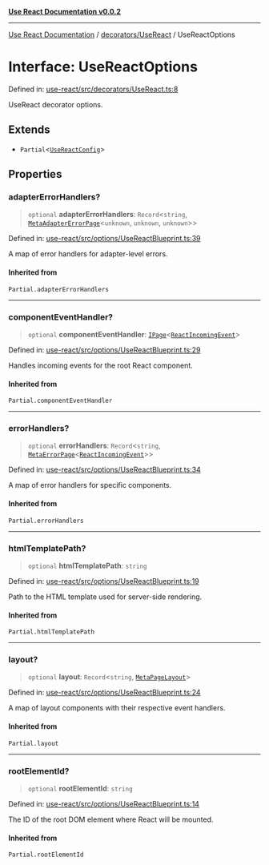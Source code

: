 [**Use React Documentation v0.0.2**](../../../README.md)

***

[Use React Documentation](../../../modules.md) / [decorators/UseReact](../README.md) / UseReactOptions

# Interface: UseReactOptions

Defined in: [use-react/src/decorators/UseReact.ts:8](https://github.com/stonemjs/use-react/blob/9a749b225241b8e0ac2a5483904ca8322927b1d4/src/decorators/UseReact.ts#L8)

UseReact decorator options.

## Extends

- `Partial`\<[`UseReactConfig`](../../../options/UseReactBlueprint/interfaces/UseReactConfig.md)\>

## Properties

### adapterErrorHandlers?

> `optional` **adapterErrorHandlers**: `Record`\<`string`, [`MetaAdapterErrorPage`](../../../declarations/interfaces/MetaAdapterErrorPage.md)\<`unknown`, `unknown`, `unknown`\>\>

Defined in: [use-react/src/options/UseReactBlueprint.ts:39](https://github.com/stonemjs/use-react/blob/9a749b225241b8e0ac2a5483904ca8322927b1d4/src/options/UseReactBlueprint.ts#L39)

A map of error handlers for adapter-level errors.

#### Inherited from

`Partial.adapterErrorHandlers`

***

### componentEventHandler?

> `optional` **componentEventHandler**: [`IPage`](../../../declarations/interfaces/IPage.md)\<[`ReactIncomingEvent`](../../../declarations/type-aliases/ReactIncomingEvent.md)\>

Defined in: [use-react/src/options/UseReactBlueprint.ts:29](https://github.com/stonemjs/use-react/blob/9a749b225241b8e0ac2a5483904ca8322927b1d4/src/options/UseReactBlueprint.ts#L29)

Handles incoming events for the root React component.

#### Inherited from

`Partial.componentEventHandler`

***

### errorHandlers?

> `optional` **errorHandlers**: `Record`\<`string`, [`MetaErrorPage`](../../../declarations/interfaces/MetaErrorPage.md)\<[`ReactIncomingEvent`](../../../declarations/type-aliases/ReactIncomingEvent.md)\>\>

Defined in: [use-react/src/options/UseReactBlueprint.ts:34](https://github.com/stonemjs/use-react/blob/9a749b225241b8e0ac2a5483904ca8322927b1d4/src/options/UseReactBlueprint.ts#L34)

A map of error handlers for specific components.

#### Inherited from

`Partial.errorHandlers`

***

### htmlTemplatePath?

> `optional` **htmlTemplatePath**: `string`

Defined in: [use-react/src/options/UseReactBlueprint.ts:19](https://github.com/stonemjs/use-react/blob/9a749b225241b8e0ac2a5483904ca8322927b1d4/src/options/UseReactBlueprint.ts#L19)

Path to the HTML template used for server-side rendering.

#### Inherited from

`Partial.htmlTemplatePath`

***

### layout?

> `optional` **layout**: `Record`\<`string`, [`MetaPageLayout`](../../../declarations/interfaces/MetaPageLayout.md)\>

Defined in: [use-react/src/options/UseReactBlueprint.ts:24](https://github.com/stonemjs/use-react/blob/9a749b225241b8e0ac2a5483904ca8322927b1d4/src/options/UseReactBlueprint.ts#L24)

A map of layout components with their respective event handlers.

#### Inherited from

`Partial.layout`

***

### rootElementId?

> `optional` **rootElementId**: `string`

Defined in: [use-react/src/options/UseReactBlueprint.ts:14](https://github.com/stonemjs/use-react/blob/9a749b225241b8e0ac2a5483904ca8322927b1d4/src/options/UseReactBlueprint.ts#L14)

The ID of the root DOM element where React will be mounted.

#### Inherited from

`Partial.rootElementId`
